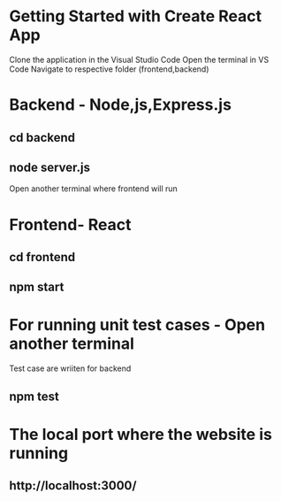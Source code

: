 # Getting Started with Create React App
Clone the application in the Visual Studio Code
Open the terminal in VS Code
Navigate to respective folder (frontend,backend)


# Backend - Node,js,Express.js
## cd backend
## node server.js

 Open another terminal where frontend will run

# Frontend- React
## cd frontend
## npm start

# For running unit test cases - Open another terminal
Test case are wriiten for backend
## npm test

# The local port where the website is running
## http://localhost:3000/


